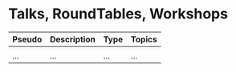 # Talks, RoundTables, Workshops

Pseudo                                | Description                            | Type | Topics
------------------------------------- | -------------------------------------- | ---- | ------------
                                      |                                        |      |
...                                   |...                                     | ...  |...
